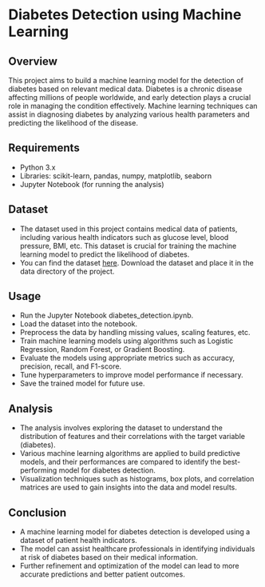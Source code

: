 # Diabetes Detection using Machine Learning

## Overview
This project aims to build a machine learning model for the detection of diabetes based on relevant medical data. Diabetes is a chronic disease affecting millions of people worldwide, and early detection plays a crucial role in managing the condition effectively. Machine learning techniques can assist in diagnosing diabetes by analyzing various health parameters and predicting the likelihood of the disease.

## Requirements
- Python 3.x
- Libraries: scikit-learn, pandas, numpy, matplotlib, seaborn
- Jupyter Notebook (for running the analysis)

## Dataset
- The dataset used in this project contains medical data of patients, including various health indicators such as glucose level, blood pressure, BMI, etc. This dataset is crucial for training the machine learning model to predict the likelihood of diabetes.
- You can find the dataset [here](https://www.kaggle.com/datasets/uciml/pima-indians-diabetes-database). Download the dataset and place it in the data directory of the project.

## Usage
- Run the Jupyter Notebook diabetes_detection.ipynb.
- Load the dataset into the notebook.
- Preprocess the data by handling missing values, scaling features, etc.
- Train machine learning models using algorithms such as Logistic Regression, Random Forest, or Gradient Boosting.
- Evaluate the models using appropriate metrics such as accuracy, precision, recall, and F1-score.
- Tune hyperparameters to improve model performance if necessary.
- Save the trained model for future use.

## Analysis
- The analysis involves exploring the dataset to understand the distribution of features and their correlations with the target variable (diabetes).
- Various machine learning algorithms are applied to build predictive models, and their performances are compared to identify the best-performing model for diabetes detection.
- Visualization techniques such as histograms, box plots, and correlation matrices are used to gain insights into the data and model results.

## Conclusion
- A machine learning model for diabetes detection is developed using a dataset of patient health indicators.
- The model can assist healthcare professionals in identifying individuals at risk of diabetes based on their medical information.
- Further refinement and optimization of the model can lead to more accurate predictions and better patient outcomes.
